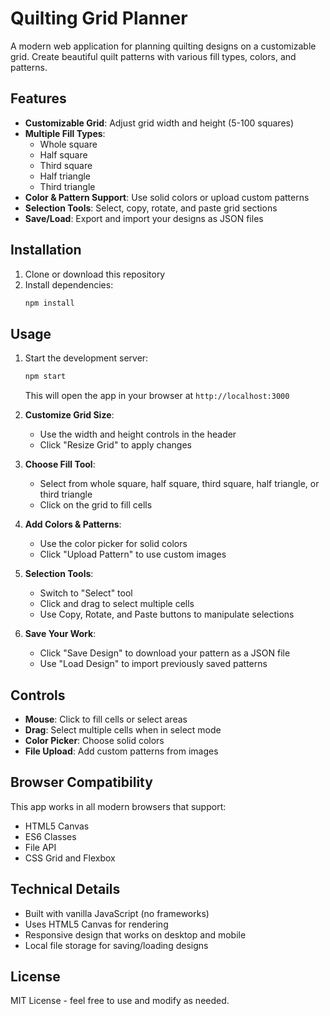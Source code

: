 # Quilting Grid Planner

A modern web application for planning quilting designs on a customizable grid. Create beautiful quilt patterns with various fill types, colors, and patterns.

## Features

- **Customizable Grid**: Adjust grid width and height (5-100 squares)
- **Multiple Fill Types**:
  - Whole square
  - Half square
  - Third square
  - Half triangle
  - Third triangle
- **Color & Pattern Support**: Use solid colors or upload custom patterns
- **Selection Tools**: Select, copy, rotate, and paste grid sections
- **Save/Load**: Export and import your designs as JSON files

## Installation

1. Clone or download this repository
2. Install dependencies:
   ```bash
   npm install
   ```

## Usage

1. Start the development server:
   ```bash
   npm start
   ```
   This will open the app in your browser at `http://localhost:3000`

2. **Customize Grid Size**:
   - Use the width and height controls in the header
   - Click "Resize Grid" to apply changes

3. **Choose Fill Tool**:
   - Select from whole square, half square, third square, half triangle, or third triangle
   - Click on the grid to fill cells

4. **Add Colors & Patterns**:
   - Use the color picker for solid colors
   - Click "Upload Pattern" to use custom images

5. **Selection Tools**:
   - Switch to "Select" tool
   - Click and drag to select multiple cells
   - Use Copy, Rotate, and Paste buttons to manipulate selections

6. **Save Your Work**:
   - Click "Save Design" to download your pattern as a JSON file
   - Use "Load Design" to import previously saved patterns

## Controls

- **Mouse**: Click to fill cells or select areas
- **Drag**: Select multiple cells when in select mode
- **Color Picker**: Choose solid colors
- **File Upload**: Add custom patterns from images

## Browser Compatibility

This app works in all modern browsers that support:
- HTML5 Canvas
- ES6 Classes
- File API
- CSS Grid and Flexbox

## Technical Details

- Built with vanilla JavaScript (no frameworks)
- Uses HTML5 Canvas for rendering
- Responsive design that works on desktop and mobile
- Local file storage for saving/loading designs

## License

MIT License - feel free to use and modify as needed.

